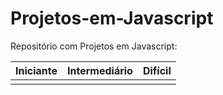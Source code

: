 # Projetos-em-Javascript
<div>
Repositório com Projetos em Javascript:
</div>
<div>

| Iniciante | Intermediário | Difícil |
| --------------------------------------------------------------------------------- | ---------------------------------------------------------- | ---------- |
|   |   |  |
</div>
